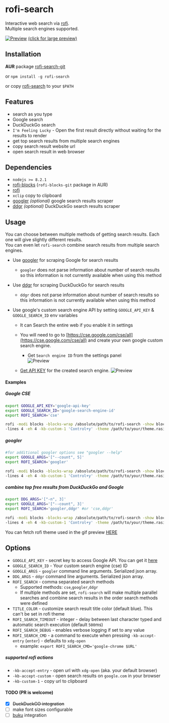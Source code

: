 # rofi-search
Interactive web search via [rofi](https://github.com/DaveDavenport/rofi/).  
Multiple search engines supported.

[![Preview](https://github.com/fogine/rofi-search/blob/master/rofi-search.gif)](https://raw.githubusercontent.com/fogine/rofi-search/master/rofi-search.gif)
[(click for large preview)](https://raw.githubusercontent.com/fogine/rofi-search/master/rofi-search.gif)

Installation
-------------------
**AUR** package [rofi-search-git](https://aur.archlinux.org/packages/rofi-search-git/)  

or `npm install -g rofi-search`

or copy [rofi-search](/rofi-search) to your `$PATH`

Features
-------------------
* search as you type
* Google search
* DuckDuckGo search
* `I'm Feeling Lucky` - Open the first result directly without waiting for the results to render
* get top search results from multiple search engines
* copy search result website url
* open search result in web browser

Dependencies
-------------------
* `nodejs >= 8.2.1`
* [rofi-blocks](https://github.com/OmarCastro/rofi-blocks) (`rofi-blocks-git` package in AUR)
* [rofi](https://github.com/DaveDavenport/rofi/)
* `xclip` copy to clipboard
* [googler](https://github.com/jarun/googler) *(optional)*  google search results scraper
* [ddgr](https://github.com/jarun/ddgr) *(optional)*  DuckDuckGo search results scraper

Usage
------------------

You can choose between multiple methods of getting search results. Each one will give slightly different results.  
You can even let `rofi-search` combine search results from multiple search engines.

- Use [googler](https://github.com/jarun/googler) for scraping Google for search results
    - `googler` does not parse information about number of search results
        so this information is not currently available when using this method
- Use [ddgr](https://github.com/jarun/ddgr) for scraping DuckDuckGo for search results
    - `ddgr` does not parse information about number of search results
        so this information is not currently available when using this method
- Use google's custom search engine API by setting `GOOGLE_API_KEY` & `GOOGLE_SEARCH_ID` env variables

    - It can Search the entire web if you enable it in settings
    - You will need to go to [https://cse.google.com/cse/all](https://cse.google.com/cse/all) and create your own google custom search engine.
        - Get `Search engine ID` from the settings panel  
         ![Preview](https://github.com/fogine/rofi-search/blob/master/search_engine_key.png)

    - [Get API KEY](https://developers.google.com/custom-search/v1/introduction#identify_your_application_to_google_with_api_key) for the created search engine.
        ![Preview](https://github.com/fogine/rofi-search/blob/master/api_key.png)

#### Examples

##### Google CSE
```bash
export GOOGLE_API_KEY='google-api-key'
export GOOGLE_SEARCH_ID='google-search-engine-id'
export ROFI_SEARCH='cse'

rofi -modi blocks -blocks-wrap /absolute/path/to/rofi-search -show blocks \ 
-lines 4 -eh 4 -kb-custom-1 'Control+y' -theme /path/to/your/theme.rasi
``` 

##### googler
```bash
#for additional googler options see "googler --help"
export GOOGLE_ARGS='["--count", 5]'
export ROFI_SEARCH='googler'

rofi -modi blocks -blocks-wrap /absolute/path/to/rofi-search -show blocks \ 
-lines 4 -eh 4 -kb-custom-1 'Control+y' -theme /path/to/your/theme.rasi 
``` 

##### combine top free results from DuckDuckGo and Google
```bash
export DDG_ARGS='["-n", 3]'
export GOOGLE_ARGS='["--count", 3]'
export ROFI_SEARCH='googler,ddgr' #or 'cse,ddgr'

rofi -modi blocks -blocks-wrap /absolute/path/to/rofi-search -show blocks \ 
-lines 4 -eh 4 -kb-custom-1 'Control+y' -theme /path/to/your/theme.rasi
``` 

You can fetch rofi theme used in the gif preview [HERE](https://github.com/fogine/rofi-search/blob/master/theme.rasi)  


Options
-----------
- `GOOGLE_API_KEY` - secret key to access Google API. You can get it [here](https://developers.google.com/custom-search/v1/introduction#identify_your_application_to_google_with_api_key)
- `GOOGLE_SEARCH_ID` - Your custom search engine (cse) ID
- `GOOGLE_ARGS` - `googler` command line arguments. Serialized json array.
- `DDG_ARGS` - `ddgr` command line arguments. Serialized json array.
- `ROFI_SEARCH` - comma separated search methods
    - Supported methods: `cse`,`googler`,`ddgr`
    - If multiple methods are set, `rofi-search` will make multiple parallel searches
    and combine search results in the order search methods were defined
- `TITLE_COLOR` - customize search result title color (default blue).
                This can't be set in rofi theme
- `ROFI_SEARCH_TIMEOUT` - integer - delay between last character typed and automatic search execution (default `500`ms)
- `ROFI_SEARCH_DEBUG` - enables verbose logging if set to any value
- `ROFI_SEARCH_CMD` - a command to execute when pressing `-kb-accept-entry` (`enter`) - defaults to `xdg-open`
    - example: `export ROFI_SEARCH_CMD='google-chrome $URL'`

##### supported rofi actions

- `-kb-accept-entry` - open url with `xdg-open` (aka. your default browser)
- `-kb-accept-custom` - open search results on `google.com` in your browser
- `-kb-custom-1` - copy url to clipboard


#### TODO (PR is welcome)

- [x] ~~DuckDuckGO integration~~
- [ ] make font sizes configurable
- [ ] [buku](https://github.com/jarun/buku) integration
